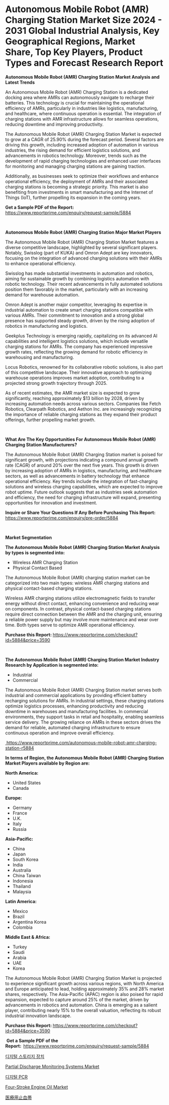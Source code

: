 <p><h1>Autonomous Mobile Robot (AMR) Charging Station Market Size 2024 - 2031 Global Industrial Analysis, Key Geographical Regions, Market Share, Top Key Players, Product Types and Forecast Research Report</h1></p><p><strong>Autonomous Mobile Robot (AMR) Charging Station Market Analysis and Latest Trends</strong></p>
<p><p>An Autonomous Mobile Robot (AMR) Charging Station is a dedicated docking area where AMRs can autonomously navigate to recharge their batteries. This technology is crucial for maintaining the operational efficiency of AMRs, particularly in industries like logistics, manufacturing, and healthcare, where continuous operation is essential. The integration of charging stations with AMR infrastructure allows for seamless operations, reducing downtime and improving productivity.</p><p>The Autonomous Mobile Robot (AMR) Charging Station Market is expected to grow at a CAGR of 25.90% during the forecast period. Several factors are driving this growth, including increased adoption of automation in various industries, the rising demand for efficient logistics solutions, and advancements in robotics technology. Moreover, trends such as the development of rapid charging technologies and enhanced user interfaces for monitoring and managing charging stations are gaining traction.</p><p>Additionally, as businesses seek to optimize their workflows and enhance operational efficiency, the deployment of AMRs and their associated charging stations is becoming a strategic priority. This market is also benefiting from investments in smart manufacturing and the Internet of Things (IoT), further propelling its expansion in the coming years.</p></p>
<p><strong>Get a Sample PDF of the Report:&nbsp;</strong> <a href="https://www.reportprime.com/enquiry/request-sample/5884">https://www.reportprime.com/enquiry/request-sample/5884</a></p>
<p>&nbsp;</p>
<p><strong>Autonomous Mobile Robot (AMR) Charging Station Major Market Players</strong></p>
<p><p>The Autonomous Mobile Robot (AMR) Charging Station Market features a diverse competitive landscape, highlighted by several significant players. Notably, Swisslog (part of KUKA) and Omron Adept are key innovators, focusing on the integration of advanced charging solutions with their AMRs to enhance operational efficiency.</p><p>Swisslog has made substantial investments in automation and robotics, aiming for sustainable growth by combining logistics automation with robotic technology. Their recent advancements in fully automated solutions position them favorably in the market, particularly with an increasing demand for warehouse automation.</p><p>Omron Adept is another major competitor, leveraging its expertise in industrial automation to create smart charging stations compatible with various AMRs. Their commitment to innovation and a strong global presence has supported steady growth, driven by the rising adoption of robotics in manufacturing and logistics.</p><p>Geekplus Technology is emerging rapidly, capitalizing on its advanced AI capabilities and intelligent logistics solutions, which include versatile charging stations for AMRs. The company has experienced impressive growth rates, reflecting the growing demand for robotic efficiency in warehousing and manufacturing.</p><p>Locus Robotics, renowned for its collaborative robotic solutions, is also part of this competitive landscape. Their innovative approach to optimizing warehouse operations improves market adoption, contributing to a projected strong growth trajectory through 2025.</p><p>As of recent estimates, the AMR market size is expected to grow significantly, reaching approximately $13 billion by 2028, driven by increasing automation needs across various sectors. Companies like Fetch Robotics, Clearpath Robotics, and Aethon Inc. are increasingly recognizing the importance of reliable charging stations as they expand their product offerings, further propelling market growth.</p></p>
<p>&nbsp;</p>
<p><strong>What Are The Key Opportunities For Autonomous Mobile Robot (AMR) Charging Station Manufacturers?</strong></p>
<p><p>The Autonomous Mobile Robot (AMR) Charging Station market is poised for significant growth, with projections indicating a compound annual growth rate (CAGR) of around 20% over the next five years. This growth is driven by increasing adoption of AMRs in logistics, manufacturing, and healthcare sectors, as well as advancements in battery technology that enhance operational efficiency. Key trends include the integration of fast-charging solutions and wireless charging capabilities, which are expected to improve robot uptime. Future outlook suggests that as industries seek automation and efficiency, the need for charging infrastructure will expand, presenting opportunities for innovation and investment.</p></p>
<p><strong>Inquire or Share Your Questions If Any Before Purchasing This Report:</strong> <a href="https://www.reportprime.com/enquiry/pre-order/5884">https://www.reportprime.com/enquiry/pre-order/5884</a></p>
<p>&nbsp;</p>
<p><strong>Market Segmentation</strong></p>
<p><strong>The Autonomous Mobile Robot (AMR) Charging Station Market Analysis by types is segmented into:</strong></p>
<p><ul><li>Wireless AMR Charging Station</li><li>Physical Contact Based</li></ul></p>
<p><p>The Autonomous Mobile Robot (AMR) charging station market can be categorized into two main types: wireless AMR charging stations and physical contact-based charging stations. </p><p>Wireless AMR charging stations utilize electromagnetic fields to transfer energy without direct contact, enhancing convenience and reducing wear on components. In contrast, physical contact-based charging stations require direct connection between the AMR and the charging unit, ensuring a reliable power supply but may involve more maintenance and wear over time. Both types serve to optimize AMR operational efficiency.</p></p>
<p><strong>Purchase this Report:&nbsp;</strong><a href="https://www.reportprime.com/checkout?id=5884&price=3590">https://www.reportprime.com/checkout?id=5884&price=3590</a></p>
<p>&nbsp;</p>
<p><strong>The Autonomous Mobile Robot (AMR) Charging Station Market Industry Research by Application is segmented into:</strong></p>
<p><ul><li>Industrial</li><li>Commercial</li></ul></p>
<p><p>The Autonomous Mobile Robot (AMR) Charging Station market serves both industrial and commercial applications by providing efficient battery recharging solutions for AMRs. In industrial settings, these charging stations optimize logistics processes, enhancing productivity and reducing downtime in warehouses and manufacturing facilities. In commercial environments, they support tasks in retail and hospitality, enabling seamless service delivery. The growing reliance on AMRs in these sectors drives the demand for reliable, automated charging infrastructure to ensure continuous operation and improve overall efficiency.</p></p>
<p><a href="https://www.reportprime.com/autonomous-mobile-robot-amr-charging-station-r5884">&nbsp;https://www.reportprime.com/autonomous-mobile-robot-amr-charging-station-r5884</a></p>
<p><strong>In terms of Region, the Autonomous Mobile Robot (AMR) Charging Station Market Players available by Region are:</strong></p>
<p>
    <p> <strong> North America: </strong>
        <ul>
            <li>United States</li>
            <li>Canada</li>
        </ul>
        </p> 
    <p> <strong> Europe: </strong>
        <ul>
            <li>Germany</li>
            <li>France</li>
            <li>U.K.</li>
            <li>Italy</li>
            <li>Russia</li>
        </ul>
        </p> 
    <p> <strong> Asia-Pacific: </strong>
        <ul>
            <li>China</li>
            <li>Japan</li>
            <li>South Korea</li>
            <li>India</li>
            <li>Australia</li>
            <li>China Taiwan</li>
            <li>Indonesia</li>
            <li>Thailand</li>
            <li>Malaysia</li>
        </ul>
        </p> 
    <p> <strong> Latin America: </strong>
        <ul>
            <li>Mexico</li>
            <li>Brazil</li>
            <li>Argentina Korea</li>
            <li>Colombia</li>
        </ul>
        </p> 
    <p> <strong> Middle East & Africa: </strong>
        <ul>
            <li>Turkey</li>
            <li>Saudi</li>
            <li>Arabia</li>
            <li>UAE</li>
            <li>Korea</li>
        </ul>
    </p>
    </p>
<p><p>The Autonomous Mobile Robot (AMR) Charging Station Market is projected to experience significant growth across various regions, with North America and Europe anticipated to lead, holding approximately 35% and 28% market shares, respectively. The Asia-Pacific (APAC) region is also poised for rapid expansion, expected to capture around 25% of the market, driven by advancements in robotics and automation. China is emerging as a salient player, contributing nearly 15% to the overall valuation, reflecting its robust industrial innovation landscape.</p></p>
<p><strong>Purchase this Report: </strong><a href="https://www.reportprime.com/checkout?id=5884&price=3590">https://www.reportprime.com/checkout?id=5884&price=3590</a></p>
<p>&nbsp;<strong>Get a Sample PDF of the Report:&nbsp;&nbsp;</strong><a href="https://www.reportprime.com/enquiry/request-sample/5884">https://www.reportprime.com/enquiry/request-sample/5884</a></p>
<p><strong></strong></p>
<p><p><a href="https://medium.com/@eiehrdy77/%EB%94%94%EC%A7%80%ED%84%B8-%EC%A0%80%EC%9E%A5%EC%9E%A5%EC%B9%98-%EC%8B%9C%EC%9E%A5-%EA%B7%9C%EB%AA%A8-%EB%B0%8F-%EC%A0%90%EC%9C%A0%EC%9C%A8-%EB%B6%84%EC%84%9D-%EC%84%B1%EC%9E%A5-%EB%8F%99%ED%96%A5-%EB%B0%8F-%EC%98%88%EC%B8%A1-2024-2031-35288792c3b6">디지털 스토리지 장치</a></p><p><a href="https://github.com/joannesouthgate/Market-Research-Report-List-4/blob/main/partial-discharge-monitoring-systems-market.md">Partial Discharge Monitoring Systems Market</a></p><p><a href="https://medium.com/@eiehrdy77/%EC%A0%84%EC%84%B8%EA%B3%84-%EB%94%94%EC%A7%80%ED%84%B8-pcr-%EC%8B%9C%EC%9E%A5-%ED%98%84%ED%99%A9-%ED%83%90%EC%83%89-%ED%8A%B8%EB%A0%8C%EB%93%9C-%EC%A0%84%EB%A7%9D-%EB%B0%8F-%EC%98%81%ED%96%A5-%EB%B6%84%EC%84%9D-2024-2031-130%ED%8E%98%EC%9D%B4%EC%A7%80%EC%97%90-%EA%B1%B8%EC%B3%90-%EB%8B%A4%EB%A3%B8-a0449a207567">디지털 PCR</a></p><p><a href="https://issuu.com/reportprime-2/docs/four-stroke-engine-oil-market-size-_1ee20e3855c81a">Four-Stroke Engine Oil Market</a></p><p><a href="https://medium.com/@reyeshowell655/%E5%8C%BB%E7%99%82%E7%94%A8%E6%AD%A2%E8%A1%80%E5%B8%AF%E5%B8%82%E5%A0%B4%E3%81%AE%E8%A6%8F%E6%A8%A1-%E6%88%90%E9%95%B7-%E6%A5%AD%E7%95%8C%E5%88%86%E6%9E%90-%E5%B8%82%E5%A0%B4%E3%82%BB%E3%82%B0%E3%83%A1%E3%83%B3%E3%83%86%E3%83%BC%E3%82%B7%E3%83%A7%E3%83%B3%E3%81%8A%E3%82%88%E3%81%B3%E5%9C%B0%E5%9F%9F%E3%81%AE%E6%B4%9E%E5%AF%9F%E3%81%A82031%E5%B9%B4%E3%81%BE%E3%81%A7%E3%81%AE%E4%BA%88%E6%B8%AC-bb2b4ca5d19d">医療用止血帯</a></p></p>